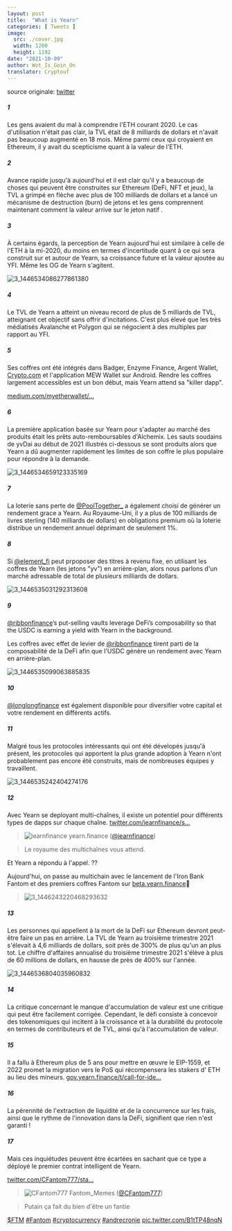 ```yaml
---
layout: post
title:  "What is Yearn"
categories: [ Tweets ]
image:
  src: ./cover.jpg
  width: 1200
  height: 1192
date: "2021-10-09"
author: Wot_Is_Goin_On
translator: Cryptouf
---
```


source originale: [twitter](https://twitter.com/Wot_Is_Goin_On/status/1446540007292952579)

##### 1

Les gens avaient du mal à comprendre l'ETH courant 2020. Le cas d'utilisation n'était pas clair, la TVL était de 8 milliards de dollars et n'avait pas beaucoup augmenté en 18 mois. Même parmi ceux qui croyaient en Ethereum, il y avait du scepticisme quant à la valeur de l'ETH.

##### 2

Avance rapide jusqu'à aujourd'hui et il est clair qu'il y a beaucoup de choses qui peuvent être construites sur Ethereum (DeFi, NFT et jeux), la TVL a grimpé en flèche avec plus de 100 milliards de dollars et a lancé un mécanisme de destruction (burn) de jetons et les gens comprennent maintenant comment la valeur arrive sur le jeton natif .

##### 3

À certains égards, la perception de Yearn aujourd'hui est similaire à celle de l'ETH à la mi-2020, du moins en termes d'incertitude quant à ce qui sera construit sur et autour de Yearn, sa croissance future et la valeur ajoutée au YFI. Même les OG de Yearn s'agitent.

![3_1446534086277861380](3_1446534086277861380.jpg?w=239&h=149)

##### 4

Le TVL de Yearn a atteint un niveau record de plus de 5 milliards de TVL, atteignant cet objectif sans offrir d'incitations. C'est plus élevé que les très médiatisés Avalanche et Polygon qui se négocient à des multiples par rapport au YFI.

##### 5

Ses coffres ont été intégrés dans Badger, Enzyme Finance, Argent Wallet, [Crypto.com](http://Crypto.com) et l'application MEW Wallet sur Android. Rendre les coffres largement accessibles est un bon début, mais Yearn attend sa "killer dapp".


[medium.com/myetherwallet/…](https://medium.com/myetherwallet/introducing-yearn-vaults-on-mew-wallet-app-android-274818aa830e)

##### 6

La première application basée sur Yearn pour s'adapter au marché des produits était les prêts auto-remboursables d'Alchemix. Les sauts soudains de yvDai au début de 2021 illustrés ci-dessous se sont produits alors que Yearn a dû augmenter rapidement les limites de son coffre le plus populaire pour répondre à la demande.

![3_1446534659123335169](3_1446534659123335169.jpg?w=274&h=151)

##### 7

La loterie sans perte de [@PoolTogether\_](https://twitter.com/PoolTogether_) a également choisi de générer un rendement grace a Yearn. Au Royaume-Uni, il y a plus de 100 milliards de livres sterling (140 milliards de dollars) en obligations premium où la loterie distribue un rendement annuel déprimant de seulement 1%.


##### 8

Si [@element_fi](https://twitter.com/element_fi) peut prpoposer des titres à revenu fixe, en utilisant les coffres de Yearn (les jetons "yv") en arrière-plan, alors nous parlons d'un marché adressable de total de plusieurs milliards de dollars.

![3_1446535031292313608](3_1446535031292313608.jpg?w=360&h=268)

##### 9
[@ribbonfinance](https://twitter.com/ribbonfinance)’s put-selling vaults leverage DeFi’s composability so that the USDC is earning a yield with Yearn in the background.

Les coffres avec effet de levier de [@ribbonfinance](https://twitter.com/ribbonfinance) tirent parti de la composabilité de la DeFi afin que l'USDC génère un rendement avec Yearn en arrière-plan.

![3_1446535099063885835](3_1446535099063885835.jpg?w=131&h=203)

##### 10

[@longlongfinance](https://twitter.com/longlongfinance) est également disponible pour diversifier votre capital et votre rendement en différents actifs.

##### 11

Malgré tous les protocoles intéressants qui ont été dévelopés  jusqu'à présent, les protocoles qui apportent la plus grande adoption à Yearn n'ont probablement pas encore été construits, mais de nombreuses équipes y travaillent.

![3_1446535242404274176](3_1446535242404274176.jpg?w=263&h=124)

##### 12

Avec Yearn se deployant multi-chaînes, il existe un potentiel pour différents types de dapps sur chaque chaîne. [twitter.com/iearnfinance/s…](https://twitter.com/iearnfinance/status/1446243257336229912?s=20)

> ![iearnfinance](earnfinance-1223779978459770880.jpg)
> yearn.finance ([@iearnfinance](https://twitter.com/iearnfinance))

> Le royaume des multichaînes vous attend.

Et Yearn a répondu à l'appel. ??

Aujourd'hui, on passe au multichain avec le lancement de l'Iron Bank Fantom et des premiers coffres Fantom sur [beta.yearn.finance](http://beta.yearn.finance)🧵


> ![3_1446243220468293632](3_1446243220468293632.jpg?w=1200&h=1192)

##### 13

Les personnes qui appellent à la mort de la DeFi sur Ethereum devront peut-être faire un pas en arrière. La TVL de Yearn au troisième trimestre 2021 s'élevait à 4,6 milliards de dollars, soit près de 300% de plus qu'un an plus tot. Le chiffre d'affaires annualisé du troisième trimestre 2021 s'élève à plus de 60 millions de dollars, en hausse de près de 400% sur l'année.

![3_1446536804035960832](3_1446536804035960832.jpg?w=602&h=451)

##### 14

La critique concernant le manque d'accumulation de valeur est une critique qui peut être facilement corrigée. Cependant, le défi consiste à concevoir des tokenomiques qui incitent à la croissance et à la durabilité du protocole en termes de contributeurs et de TVL, ainsi qu'à l'accumulation de valeur.

##### 15

Il a fallu à Ethereum plus de 5 ans pour mettre en œuvre le EIP-1559, et 2022 promet la migration vers le PoS qui récompensera les stakers d' ETH au lieu des mineurs. 
[gov.yearn.finance/t/call-for-ide…](https://gov.yearn.finance/t/call-for-ideas-yfi-tokenomics-revamp/11573/5)

##### 16

La pérennité de l'extraction de liquidité et de la concurrence sur les frais, ainsi que le rythme de l'innovation dans la DeFi, signifient que rien n'est garanti !

##### 17

Mais ces inquiétudes peuvent être écartées en sachant que ce type a déployé le premier contrat intelligent de Yearn.

[twitter.com/CFantom777/sta…](https://twitter.com/CFantom777/status/1446366012421468162?s=20)

> ![CFantom777](CFantom777-1387931745832497152.jpg?w=48&h=48)
> Fantom_Memes ([@CFantom777](https://twitter.com/CFantom777))

> Putain ça fait du bien d'être un fantie


[$FTM](https://twitter.com/search?q=%24FTM) [#Fantom](https://twitter.com/hashtag/Fantom) [#cryptocurrency](https://twitter.com/hashtag/cryptocurrency) [#andrecronje](https://twitter.com/hashtag/andrecronje) [pic.twitter.com/B1tTP48nqN](https://twitter.com/CFantom777/status/1446366012421468162/video/1)
